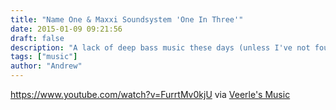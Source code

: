 ```yaml
---
title: "Name One & Maxxi Soundsystem 'One In Three'"
date: 2015-01-09 09:21:56
draft: false
description: "A lack of deep bass music these days (unless I've not found the good stuff) I found this on Veerle's Music."
tags: ["music"]
author: "Andrew"
---
```


https://www.youtube.com/watch?v=FurrtMv0kjU via [Veerle's Music](http://veerlepieters.tumblr.com/)
